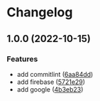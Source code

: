 # Changelog

## 1.0.0 (2022-10-15)


### Features

* add commitlint ([6aa84dd](https://github.com/Pdut89/nameless-next-web/commit/6aa84ddabd16bbf1c469d559fc23174e1bda9eb7))
* add firebase ([5721e29](https://github.com/Pdut89/nameless-next-web/commit/5721e29c2e08e6961bfddb2780f6ecc96a049d4a))
* add google ([4b3eb23](https://github.com/Pdut89/nameless-next-web/commit/4b3eb23480ba7a05c66132fe4c0a0532115c298e))
